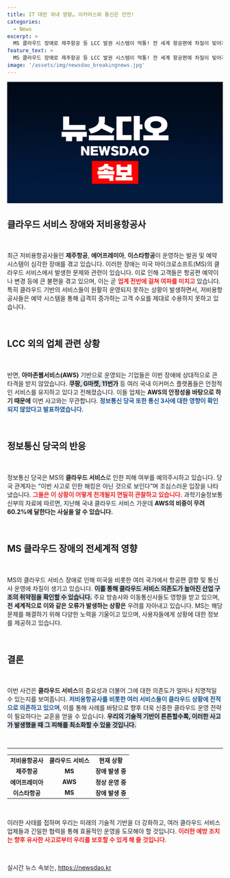 ```yaml
---
title: IT 대란 국내 영향… 이커머스와 통신은 안전!
categories:
  - News
excerpt: >
  MS 클라우드 장애로 제주항공 등 LCC 발권 시스템이 먹통! 전 세계 항공편에 차질이 빚어지고 있는 가운데, AWS 기반 서비스는 무사. 통신 당국이 피해 상황을 주시하고 있습니다. 클릭해서 자세히 알아보세요!
feature_text: >
  MS 클라우드 장애로 제주항공 등 LCC 발권 시스템이 먹통! 전 세계 항공편에 차질이 빚어지고 있는 가운데, AWS 기반 서비스는 무사. 통신 당국이 피해 상황을 주시하고 있습니다. 클릭해서 자세히 알아보세요!
image: '/assets/img/newsdao_breakingnews.jpg'
---
```


<p><img src="/assets/img/newsdao_breakingnews.jpg" alt="flaretime 속보" /></p>

<h2 data-ke-size="size26">클라우드 서비스 장애와 저비용항공사</h2>

<p data-ke-size="size16">&nbsp;</p>

<p data-ke-size="size16">최근 저비용항공사들인 <b>제주항공</b>, <b>에어프레미아</b>, <b>이스타항공</b>이 운영하는 발권 및 예약 시스템이 심각한 장애를 겪고 있습니다. 이러한 장애는 미국 마이크로소프트(MS)의 클라우드 서비스에서 발생한 문제와 관련이 있습니다. 이로 인해 고객들은 항공편 예약이나 변경 등에 큰 불편을 겪고 있으며, 이는 곧 <b><span style="color: #ee2323;">업계 전반에 걸쳐 여파를 미치고</span></b> 있습니다. 특히 클라우드 기반의 서비스들이 원활히 운영되지 못하는 상황이 발생하면서, 저비용항공사들은 예약 시스템을 통해 급격히 증가하는 고객 수요를 제대로 수용하지 못하고 있습니다.</p>

<p data-ke-size="size16">&nbsp;</p>

<h2 data-ke-size="size26">LCC 외의 업체 관련 상황</h2>

<p data-ke-size="size16">&nbsp;</p>

<p data-ke-size="size16">반면, <b>아마존웹서비스(AWS)</b> 기반으로 운영되는 기업들은 이번 장애에 상대적으로 큰 타격을 받지 않았습니다. <b><span style="background-color: #21538527;">쿠팡, G마켓, 11번가</span></b> 등 여러 국내 이커머스 플랫폼들은 안정적인 서비스를 유지하고 있다고 전해졌습니다. 이들 업체는 <b>AWS의 안정성을 바탕으로 하기 때문에</b> 이번 사고와는 무관합니다. <b><span style="color: #1a5490;">정보통신 당국 또한 통신 3사에 대한 영향이 확인되지 않았다고 발표하였습니다.</span></b></p>

<p data-ke-size="size16">&nbsp;</p>

<h2 data-ke-size="size26">정보통신 당국의 반응</h2>

<p data-ke-size="size16">&nbsp;</p>

<p data-ke-size="size16">정보통신 당국은 MS의 <b>클라우드 서비스</b>로 인한 피해 여부를 예의주시하고 있습니다. 당국 관계자는 “이번 사고로 인한 해킹은 아닌 것으로 보인다”며 조심스러운 입장을 나타냈습니다. <b><span style="color: #ee2323;">그들은 이 상황이 어떻게 전개될지 면밀히 관찰하고 있습니다.</span></b> 과학기술정보통신부의 자료에 따르면, 지난해 국내 클라우드 서비스 가운데 <b>AWS의 비중이 무려 60.2%에 달한다는 사실을 알 수 있습니다.</b></p>

<p data-ke-size="size16">&nbsp;</p>

<h2 data-ke-size="size26">MS 클라우드 장애의 전세계적 영향</h2>

<p data-ke-size="size16">&nbsp;</p>

<p data-ke-size="size16">MS의 클라우드 서비스 장애로 인해 미국을 비롯한 여러 국가에서 항공편 결항 및 통신사 운영에 차질이 생기고 있습니다. <b><span style="background-color: #21538527;">이를 통해 클라우드 서비스 의존도가 높아진 산업 구조의 취약점을 확인할 수 있습니다.</span></b> 주요 방송사와 이동통신사들도 영향을 받고 있으며, <b>전 세계적으로 이와 같은 오류가 발생하는 상황은</b> 우려를 자아내고 있습니다. MS는 해당 문제를 해결하기 위해 다양한 노력을 기울이고 있으며, 사용자들에게 상황에 대한 정보를 제공하고 있습니다.</p>

<p data-ke-size="size16">&nbsp;</p>

<h2 data-ke-size="size26">결론</h2>

<p data-ke-size="size16">&nbsp;</p>

<p data-ke-size="size16">이번 사건은 <b>클라우드 서비스</b>의 중요성과 더불어 그에 대한 의존도가 얼마나 치명적일 수 있는지를 보여줍니다. <b><span style="color: #1a5490;">저비용항공사를 비롯한 여러 서비스들이 클라우드 상황에 전적으로 의존하고 있으며</span></b>, 이를 통해 사례를 바탕으로 향후 더욱 신중한 클라우드 운영 전략이 필요하다는 교훈을 얻을 수 있습니다. <b><span style="background-color: #21538527;">우리의 기술적 기반이 튼튼할수록, 이러한 사고가 발생했을 때 그 피해를 최소화할 수 있을 것입니다.</span></b></p>

<p data-ke-size="size16">&nbsp;</p>

<hr />

<table style="width: 100%; border-collapse: collapse;">
    <tr>
        <td style="text-align: center; height: 17px;"><b>저비용항공사</b></td>
        <td style="text-align: center; height: 17px;"><b>클라우드 서비스</b></td>
        <td style="text-align: center; height: 17px;"><b>현재 상황</b></td>
    </tr>
    <tr>
        <td style="text-align: center; height: 17px;"><b>제주항공</b></td>
        <td style="text-align: center; height: 17px;"><b>MS</b></td>
        <td style="text-align: center; height: 17px;"><b>장애 발생 중</b></td>
    </tr>
    <tr>
        <td style="text-align: center; height: 17px;"><b>에어프레미아</b></td>
        <td style="text-align: center; height: 17px;"><b>AWS</b></td>
        <td style="text-align: center; height: 17px;"><b>정상 운영 중</b></td>
    </tr>
    <tr>
        <td style="text-align: center; height: 17px;"><b>이스타항공</b></td>
        <td style="text-align: center; height: 17px;"><b>MS</b></td>
        <td style="text-align: center; height: 17px;"><b>장애 발생 중</b></td>
    </tr>
</table> 

<p data-ke-size="size16">&nbsp;</p>

<p data-ke-size="size16">이러한 사태를 접하며 우리는 미래의 기술적 기반을 더 강화하고, 여러 클라우드 서비스 업체들과 긴밀한 협력을 통해 효율적인 운영을 도모해야 할 것입니다. <b><span style="color: #ee2323;">이러한 예방 조치는 향후 유사한 사고로부터 우리를 보호할 수 있게 해 줄 것입니다.</span></b></p>

<p data-ke-size="size16">&nbsp;</p>
실시간 뉴스 속보는, <a href="https://newsdao.kr" rel="dofollow">https://newsdao.kr</a>


